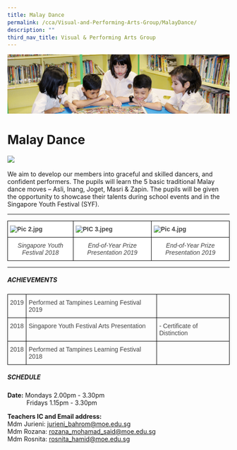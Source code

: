 ```yaml
---
title: Malay Dance
permalink: /cca/Visual-and-Performing-Arts-Group/MalayDance/
description: ""
third_nav_title: Visual & Performing Arts Group
---
```

![](/images/banner.gif)

Malay Dance
===========

![](/images/MALAY%20DANCE_0294%20FORMAL.jpeg)

We aim to develop our members into graceful and skilled dancers, and confident performers. The pupils will learn the 5 basic traditional Malay dance moves – Asli, Inang, Joget, Masri & Zapin. The pupils will be given the opportunity to showcase their talents during school events and in the Singapore Youth Festival (SYF).

---

<style type="text/css">
.tg  {border-collapse:collapse;border-spacing:0;}
.tg td{border-color:black;border-style:solid;border-width:1px;font-family:Arial, sans-serif;font-size:14px;
  overflow:hidden;padding:10px 5px;word-break:normal;}
.tg th{border-color:black;border-style:solid;border-width:1px;font-family:Arial, sans-serif;font-size:14px;
  font-weight:normal;overflow:hidden;padding:10px 5px;word-break:normal;}
.tg .tg-ifde{background-color:#FFF;color:#454545;font-style:italic;text-align:center;vertical-align:top}
.tg .tg-9u4g{background-color:#FFF;color:#454545;font-weight:bold;text-align:left;vertical-align:top}
</style>
<table class="tg">
<thead>
  <tr>
    <th class="tg-9u4g"><img src="https://junyuanpri-moe-edu-sg-admin.cwp.sg/qql/slot/u499/CCA/PA/PIC%202[4].jpg" alt="Pic 2.jpg" width="318"></th>
    <th class="tg-9u4g"><img src="https://junyuanpri-moe-edu-sg-admin.cwp.sg/qql/slot/u499/CCA/PA/PIC%203.jpeg" alt="PIC 3.jpeg" width="312"></th>
    <th class="tg-9u4g"><img src="https://junyuanpri-moe-edu-sg-admin.cwp.sg/qql/slot/u499/CCA/PA/PIC%204[4].jpg" alt="Pic 4.jpg" width="326"></th>
  </tr>
</thead>
<tbody>
  <tr>
    <td class="tg-ifde">Singapore Youth Festival 2018</td>
    <td class="tg-ifde">End-of-Year Prize Presentation 2019</td>
    <td class="tg-ifde">End-of-Year Prize Presentation 2019</td>
  </tr>
</tbody>
</table>

---

##### **ACHIEVEMENTS**

<style type="text/css">
.tg  {border-collapse:collapse;border-spacing:0;}
.tg td{border-color:black;border-style:solid;border-width:1px;font-family:Arial, sans-serif;font-size:14px;
  overflow:hidden;padding:10px 5px;word-break:normal;}
.tg th{border-color:black;border-style:solid;border-width:1px;font-family:Arial, sans-serif;font-size:14px;
  font-weight:normal;overflow:hidden;padding:10px 5px;word-break:normal;}
.tg .tg-1wig{font-weight:bold;text-align:left;vertical-align:top}
.tg .tg-36jr{color:#444;text-align:left;vertical-align:top}
.tg .tg-0lax{text-align:left;vertical-align:top}
</style>
<table class="tg">
<thead>
  <tr>
    <th class="tg-36jr">2019</th>
    <th class="tg-36jr">Performed at Tampines Learning Festival 2019<br></th>
    <th class="tg-1wig"></th>
  </tr>
</thead>
<tbody>
  <tr>
    <td class="tg-36jr">2018</td>
    <td class="tg-36jr">Singapore Youth Festival Arts Presentation<br></td>
    <td class="tg-36jr">- Certificate of Distinction</td>
  </tr>
  <tr>
    <td class="tg-36jr">2018</td>
    <td class="tg-36jr">Performed at Tampines Learning Festival 2018<br></td>
    <td class="tg-0lax"></td>
  </tr>
</tbody>
</table>


##### **SCHEDULE**

**Date:** Mondays 2.00pm - 3.30pm   
           Fridays 1.15pm - 3.30pm
					 
					 
**Teachers IC and Email address:**  
Mdm Jurieni: [jurieni\_bahrom@moe.edu.sg](mailto:jurieni_bahrom@moe.edu.sg)  
Mdm Rozana: [rozana\_mohamad\_said@moe.edu.sg](mailto:rozana_mohamad_said@moe.edu.sg)  
Mdm Rosnita: [rosnita\_hamid@moe.edu.sg](mailto:rosnita_hamid@moe.edu.sg)